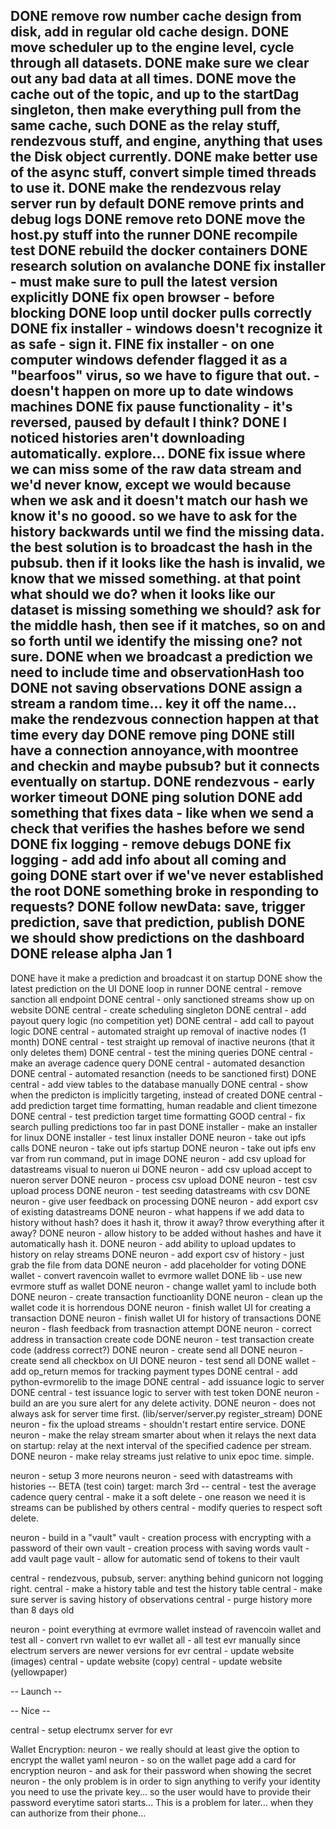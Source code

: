DONE remove row number cache design from disk, add in regular old cache design.
DONE move scheduler up to the engine level, cycle through all datasets.
DONE make sure we clear out any bad data at all times.
DONE move the cache out of the topic, and up to the startDag singleton, then make everything pull from the same cache, such DONE as the relay stuff, rendezvous stuff, and engine, anything that uses the Disk object currently.
DONE make better use of the async stuff, convert simple timed threads to use it.
DONE make the rendezvous relay server run by default
DONE remove prints and debug logs
DONE remove reto
DONE move the host.py stuff into the runner
DONE recompile test
DONE rebuild the docker containers
DONE research solution on avalanche
DONE fix installer - must make sure to pull the latest version explicitly
DONE fix open browser - before blocking
DONE loop until docker pulls correctly
DONE fix installer - windows doesn't recognize it as safe - sign it.
FINE fix installer - on one computer windows defender flagged it as a "bearfoos" virus, so we have to figure that out. - doesn't happen on more up to date windows machines
DONE fix pause functionality - it's reversed, paused by default I think?
DONE I noticed histories aren't downloading automatically. explore...
DONE fix issue where we can miss some of the raw data stream and we'd never know, except we would because when we ask and it doesn't match our hash we know it's no goood. so we have to ask for the history backwards until we find the missing data. the best solution is to broadcast the hash in the pubsub. then if it looks like the hash is invalid, we know that we missed something. at that point what should we do? when it looks like our dataset is missing something we should? ask for the middle hash, then see if it matches, so on and so forth until we identify the missing one? not sure.
DONE when we broadcast a prediction we need to include time and observationHash too
DONE not saving observations
DONE assign a stream a random time... key it off the name... make the rendezvous connection happen at that time every day
DONE remove ping
DONE still have a connection annoyance,with moontree and checkin and maybe pubsub? but it connects eventually on startup.
DONE rendezvous - early worker timeout
DONE ping solution
DONE add something that fixes data - like when we send a check that verifies the hashes before we send
DONE fix logging - remove debugs 
DONE fix logging - add add info about all coming and going
DONE start over if we've never established the root
DONE something broke in responding to requests?
DONE follow newData: save, trigger prediction, save that prediction, publish
DONE we should show predictions on the dashboard
DONE release alpha Jan 1
---
DONE have it make a prediction and broadcast it on startup
DONE show the latest prediction on the UI
DONE loop in runner
DONE central - remove sanction all endpoint
DONE central - only sanctioned streams show up on website
DONE central - create scheduling singleton
DONE central - add payout query logic (no competition yet)
DONE central - add call to payout logic
DONE central - automated straight up removal of inactive nodes (1 month)
DONE central - test straight up removal of inactive neurons (that it only deletes them)
DONE central - test the mining queries
DONE central - make an average cadence query
DONE central - automated desanction
DONE central - automated resanction (needs to be sanctioned first)
DONE central - add view tables to the database manually
DONE central - show when the predicton is implicitly targeting, instead of created
DONE central - add prediction target time formatting, human readable and client timezone
DONE central - test prediction target time formatting
GOOD central - fix search pulling predictions too far in past
DONE installer - make an installer for linux
DONE installer - test linux installer
DONE neuron - take out ipfs calls
DONE neuron - take out ipfs startup
DONE neuron - take out ipfs env var from run command, put in image
DONE neuron - add csv upload for datastreams visual to nueron ui
DONE neuron - add csv upload accept to nueron server
DONE neuron - process csv upload
DONE neuron - test csv upload process
DONE neuron - test seeding datastreams with csv
DONE neuron - give user feedback on processing
DONE neuron - add export csv of existing datastreams
DONE neuron - what happens if we add data to history without hash? does it hash it, throw it away? throw everything after it away?
DONE neuron - allow history to be added without hashes and have it automatically hash it.
DONE neuron - add ability to upload updates to history on relay streams
DONE neuron - add export csv of history - just grab the file from data
DONE neuron - add placeholder for voting
DONE wallet - convert ravencoin wallet to evrmore wallet
DONE lib - use new evrmore stuff as wallet
DONE neuron - change wallet yaml to include both
DONE neuron - create transaction functioanlity
DONE neuron - clean up the wallet code it is horrendous
DONE neuron - finish wallet UI for creating a transaction
DONE neuron - finish wallet UI for history of transactions
DONE neuron - flash feedback from trasnaction attempt
DONE neuron - correct address in transaction create code
DONE neuron - test transaction create code (address correct?)
DONE neuron - create send all
DONE neuron - create send all checkbox on UI
DONE neuron - test send all
DONE wallet - add op_return memos for tracking payment types
DONE central - add python-evrmorelib to the image
DONE central - add issuance logic to server
DONE central - test issuance logic to server with test token
DONE neuron - build an are you sure alert for any delete activity.
DONE neuron - does not always ask for server time first. (lib/server/server.py register_stream)
DONE neuron - fix the upload streams - shouldn't restart entire service.
DONE neuron - make the relay stream smarter about when it relays the next data on startup: relay at the next interval of the specified cadence per stream.
DONE neuron - make relay streams just relative to unix epoc time. simple.

neuron - setup 3 more neurons
neuron - seed with datastreams with histories
-- BETA (test coin) target: march 3rd --
central - test the average cadence query
central - make it a soft delete - one reason we need it is streams can be published by others
central - modify queries to respect soft delete.

neuron - build in a "vault"
vault - creation process with encrypting with a password of their own
vault - creation process with saving words
vault - add vault page
vault - allow for automatic send of tokens to their vault

central - rendezvous, pubsub, server: anything behind gunicorn not logging right.
central - make a history table and test the history table
central - make sure server is saving history of observations
central - purge history more than 8 days old

neuron - point everything at evrmore wallet instead of ravencoin wallet and test
all - convert rvn wallet to evr wallet
all - all test evr manually since electrum servers are newer versions for evr
central - update website (images)
central - update website (copy)
central - update website (yellowpaper)

-- Launch --

-- Nice --

central - setup electrumx server for evr

Wallet Encryption:
    neuron - we really should at least give the option to encrypt the wallet yaml
    neuron - so on the wallet page add a card for encryption
    neuron - and ask for their password when showing the secret
    neuron - the only problem is in order to sign anything to verify your identity you need to use the private key... so the user would have to provide their password everytime satori starts... This is a problem for later... when they can authorize from their phone...
